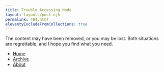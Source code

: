 ```yaml
---
title: Trouble Accessing Node
layout: layouts/post.njk
permalink: 404.html
eleventyExcludeFromCollections: true
---
```


The content may have been removed, or you may be lost.
Both situations are regrettable, and I hope you find what you need.

- [Home](/)
- [Archive](/archive/)
- [About](/about/)
